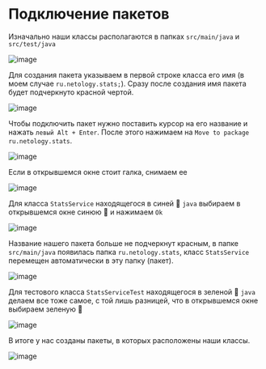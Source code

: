 # Подключение пакетов

Изначально наши классы располагаются в папках `src/main/java` и `src/test/java` 

![image](https://user-images.githubusercontent.com/113560499/226604854-2764c7d2-33f0-4bb0-9820-fdb390529c0e.png)

Для создания пакета указываем в первой строке класса его имя (в моем случае `ru.netology.stats;`). Сразу после создания имя пакета будет подчеркнуто красной чертой.

![image](https://user-images.githubusercontent.com/113560499/226605105-c260eec5-56ff-496b-987a-d3570f774f5d.png)

Чтобы подключить пакет нужно поставить курсор на его название и нажать `левый Alt + Enter`. После этого нажимаем на `Move to package ru.netology.stats`.

![image](https://user-images.githubusercontent.com/113560499/226605297-f541be22-15bd-442c-a8d5-7f5c651d74b6.png)

Если в открывшемся окне стоит галка, снимаем ее

![image](https://user-images.githubusercontent.com/113560499/226605581-9dac3869-de37-4f32-8deb-7162c578a1da.png)

Для класса `StatsService` находящегося в синей 📁 `java` выбираем в открывшемся окне синюю 📁 и нажимаем `Ok`

![image](https://user-images.githubusercontent.com/113560499/226605800-906b30b2-4753-48ab-97a2-0a5f15ea18a1.png)

Название нашего пакета больше не подчеркнут красным, в папке `src/main/java` появилась папка `ru.netology.stats`, класс `StatsService` перемещен автоматически
в эту папку (пакет).

![image](https://user-images.githubusercontent.com/113560499/226612324-bd5fbd19-698e-4856-933e-f3424974beab.png)

Для тестового класса `StatsServiceTest` находящегося в зеленой 📁 `java` делаем все тоже самое, с той лишь разницей, что в открывшемся окне выбираем зеленую 📁

![image](https://user-images.githubusercontent.com/113560499/226607131-e7d40408-f305-4c25-9607-390cb85fb541.png)

В итоге у нас созданы пакеты, в которых расположены наши классы.

![image](https://user-images.githubusercontent.com/113560499/226610202-e15b97d7-c204-4d76-a226-f926fbe4dcda.png)
